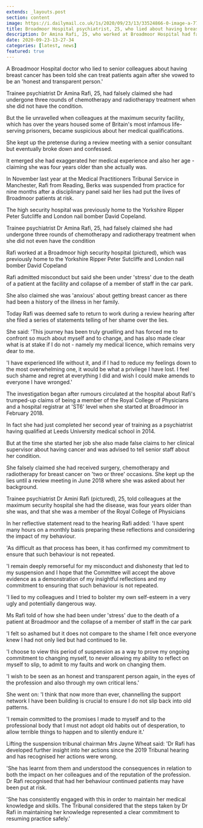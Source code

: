 ```yaml
---
extends: _layouts.post
section: content
image: https://i.dailymail.co.uk/1s/2020/09/23/13/33524866-0-image-a-77_1600862890375.jpg 
title: Broadmoor Hospital psychiatrist, 25, who lied about having breast cancer can treat patients again 
description: Dr Amina Rafi, 25, who worked at Broadmoor Hospital had falsely claimed she had undergone chemotherapy and radiotherapy treatment when she did not have the condition. 
date: 2020-09-23-13-27-34 
categories: [latest, news] 
featured: true 
--- 
```

A Broadmoor Hospital doctor who lied to senior colleagues about having breast cancer has been told she can treat patients again after she vowed to be an 'honest and transparent person.'

Trainee psychiatrist Dr Amina Rafi, 25, had falsely claimed she had undergone three rounds of chemotherapy and radiotherapy treatment when she did not have the condition. 

But the lie unravelled when colleagues at the maximum security facility, which has over the years housed some of Britain's most infamous life-serving prisoners, became suspicious about her medical qualifications.

She kept up the pretense during a review meeting with a senior consultant but eventually broke down and confessed.

It emerged she had exaggerated her medical experience and also her age - claiming she was four years older than she actually was.

In November last year at the Medical Practitioners Tribunal Service in Manchester, Rafi from Reading, Berks was suspended from practice for nine months after a disciplinary panel said her lies had put the lives of Broadmoor patients at risk.

The high security hospital was previously home to the Yorkshire Ripper Peter Sutcliffe and London nail bomber David Copeland. 

Trainee psychiatrist Dr Amina Rafi, 25, had falsely claimed she had undergone three rounds of chemotherapy and radiotherapy treatment when she did not even have the condition

Rafi worked at a Broadmoor high security hospital (pictured), which was previously home to the Yorkshire Ripper Peter Sutcliffe and London nail bomber David Copeland

Rafi admitted misconduct but said she been under 'stress' due to the death of a patient at the facility and collapse of a member of staff in the car park.

She also claimed she was 'anxious' about getting breast cancer as there had been a history of the illness in her family.

Today Rafi was deemed safe to return to work during a review hearing after she filed a series of statements telling of her shame over the lies.

She said: 'This journey has been truly gruelling and has forced me to confront so much about myself and to change, and has also made clear what is at stake if I do not - namely my medical licence, which remains very dear to me.

'I have experienced life without it, and if I had to reduce my feelings down to the most overwhelming one, it would be what a privilege I have lost. I feel such shame and regret at everything I did and wish I could make amends to everyone I have wronged.'

The investigation began after rumours circulated at the hospital about Rafi's trumped-up claims of being a member of the Royal College of Physicians and a hospital registrar at 'ST6' level when she started at Broadmoor in February 2018.

In fact she had just completed her second year of training as a psychiatrist having qualified at Leeds University medical school in 2014.

But at the time she started her job she also made false claims to her clinical supervisor about having cancer and was advised to tell senior staff about her condition.

She falsely claimed she had received surgery, chemotherapy and radiotherapy for breast cancer on 'two or three' occasions. She kept up the lies until a review meeting in June 2018 where she was asked about her background.

Trainee psychiatrist Dr Amini Rafi (pictured), 25, told colleagues at the maximum security hospital she had the disease, was four years older than she was, and that she was a member of the Royal College of Physicians

In her reflective statement read to the hearing Rafi added: 'I have spent many hours on a monthly basis preparing these reflections and considering the impact of my behaviour.

'As difficult as that process has been, it has confirmed my commitment to ensure that such behaviour is not repeated.

'I remain deeply remorseful for my misconduct and dishonesty that led to my suspension and I hope that the Committee will accept the above evidence as a demonstration of my insightful reflections and my commitment to ensuring that such behaviour is not repeated.

'I lied to my colleagues and I tried to bolster my own self-esteem in a very ugly and potentially dangerous way.

Ms Rafi told of how she had been under 'stress' due to the death of a patient at Broadmoor and the collapse of a member of staff in the car park

'I felt so ashamed but it does not compare to the shame I felt once everyone knew I had not only lied but had continued to lie.

'I choose to view this period of suspension as a way to prove my ongoing commitment to changing myself, to never allowing my ability to reflect on myself to slip, to admit to my faults and work on changing them.

'I wish to be seen as an honest and transparent person again, in the eyes of the profession and also through my own critical lens.'

She went on: 'I think that now more than ever, channelling the support network I have been building is crucial to ensure I do not slip back into old patterns.

'I remain committed to the promises I made to myself and to the professional body that I must not adopt old habits out of desperation, to allow terrible things to happen and to silently endure it.'

Lifting the suspension tribunal chairman Mrs Jayne Wheat said: 'Dr Rafi has developed further insight into her actions since the 2019 Tribunal hearing and has recognised her actions were wrong.

'She has learnt from them and understood the consequences in relation to both the impact on her colleagues and of the reputation of the profession. Dr Rafi recognised that had her behaviour continued patients may have been put at risk.

'She has consistently engaged with this in order to maintain her medical knowledge and skills. The Tribunal considered that the steps taken by Dr Rafi in maintaining her knowledge represented a clear commitment to resuming practice safely.'

